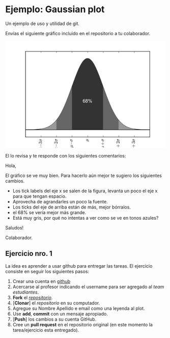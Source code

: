 # Ejemplo: Gaussian plot

Un ejemplo de uso y utilidad de git.

Envías el siguiente gráfico incluido en el repositorio a tu colaborador.

![Gaussiana](gauss.png)

El lo revisa y te responde con los siguientes comentarios:

Hola,

El gráfico se ve muy bien. Para hacerlo aún mejor te sugiero los siguientes cambios.

- Los tick labels del eje x se salen de la figura, levanta un poco el eje x para que tengan espacio.
- Aprovecha de agrandarles un poco la fuente.
- Los ticks del eje de arriba están de más, mejor bórralos.
- el 68% se vería mejor más grande.
- Está muy gris, por qué no intentas a ver como se ve en tonos azules?

Saludos!

Colaborador.

## Ejercicio nro. 1

La idea es aprender a usar github para entregar las tareas. El ejercicio consiste en seguir los siguientes pasos:

1. Crear una cuenta en [github](https://github.com)
1. Acercarse al profesor indicando el username para ser agregado al _team estudiantes_.
1. **Fork** el [_repositorio_](https://github.com/uchileFI3104B-2015B/gaussexample.git).
1. [**Clonar**] el _repositorio_ en su computador.
1. Agregue su Nombre Apellido e email como una leyenda al plot.
1. Use **add**, **commit** con un mensaje apropiado.
1. [**Push**] los cambios a su cuenta GitHub.
1. Cree un **pull request** en el repositorio original (en este momento la tarea/ejercicio esta entregado).

